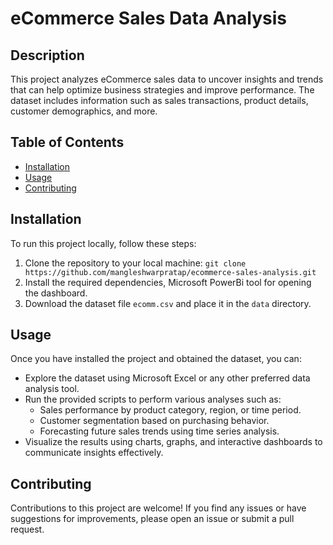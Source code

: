 # eCommerce Sales Data Analysis

## Description
This project analyzes eCommerce sales data to uncover insights and trends that can help optimize business strategies and improve performance.
The dataset includes information such as sales transactions, product details, customer demographics, and more.

## Table of Contents
- [Installation](#installation)
- [Usage](#usage)
- [Contributing](#contributing)


## Installation
To run this project locally, follow these steps:
1. Clone the repository to your local machine: `git clone https://github.com/mangleshwarpratap/ecommerce-sales-analysis.git`
2. Install the required dependencies, Microsoft PowerBi tool for opening the dashboard.
3. Download the dataset file `ecomm.csv` and place it in the `data` directory.

## Usage
Once you have installed the project and obtained the dataset, you can:
- Explore the dataset using Microsoft Excel or any other preferred data analysis tool.
- Run the provided scripts to perform various analyses such as:
  - Sales performance by product category, region, or time period.
  - Customer segmentation based on purchasing behavior.
  - Forecasting future sales trends using time series analysis.
- Visualize the results using charts, graphs, and interactive dashboards to communicate insights effectively.

## Contributing
Contributions to this project are welcome! If you find any issues or have suggestions for improvements, please open an issue or submit a pull request. 
